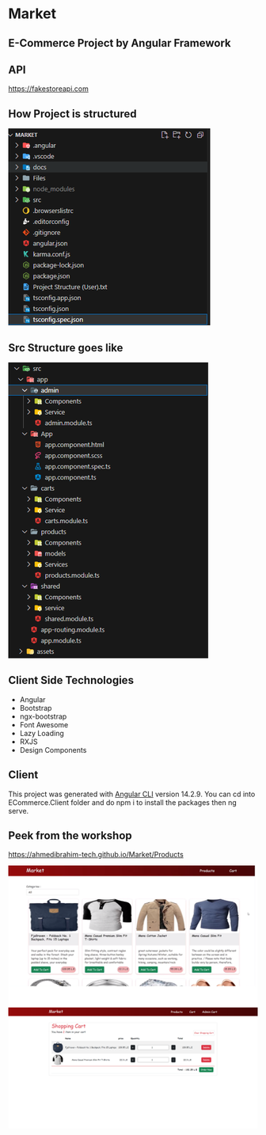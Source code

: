 # Market
## E-Commerce Project by Angular Framework

## API
https://fakestoreapi.com

## How Project is structured

<img src ="./Files/project structure.PNG" />

## Src Structure goes like

<img src ="./Files/Src Structure.PNG" />

## Client Side Technologies
- Angular
- Bootstrap
- ngx-bootstrap
- Font Awesome
- Lazy Loading
- RXJS
- Design Components

## Client

This project was generated with [Angular CLI](https://github.com/angular/angular-cli) version 14.2.9.
You can cd into ECommerce.Client folder and do npm i to install the packages then ng serve.


## Peek from the workshop
https://ahmedibrahim-tech.github.io/Market/Products

<img src ="./Files/Market.png" />
<img src ="./Files/Shopping Cart.png" />
